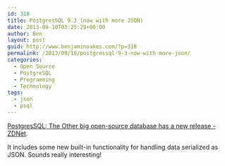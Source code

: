 ```yaml
---
id: 318
title: PostgresSQL 9.3 (now with more JSON)
date: 2013-09-10T03:25:29+00:00
author: Ben
layout: post
guid: http://www.benjaminoakes.com/?p=318
permalink: /2013/09/10/postgressql-9-3-now-with-more-json/
categories:
  - Open Source
  - PostgreSQL
  - Programming
  - Technology
tags:
  - json
  - psql
---
```

[PostgresSQL: The Other big open-source database has a new release - ZDNet](http://www.zdnet.com/postgressql-the-other-big-open-source-database-has-a-new-release-7000020366/).

It includes some new built-in functionality for handling data serialized as JSON. Sounds really interesting!